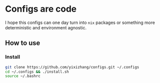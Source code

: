 # Configs are code

I hope this configs can one day turn into `nix` packages or something more deterministic and environment agnostic.
 
## How to use


### Install

 ```bash
 git clone https://github.com/yixizhang/configs.git ~/.configs
 cd ~/.configs && ./install.sh
 source ~/.bashrc
 ```
